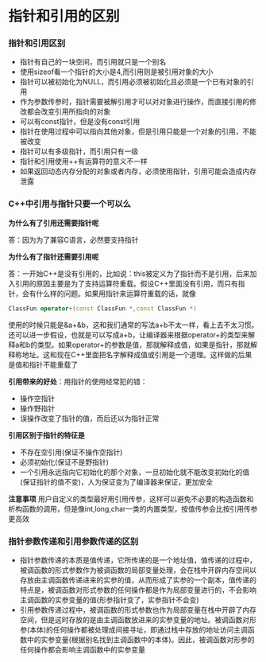 # 指针和引用的区别

### 指针和引用区别

* 指针有自己的一块空间，而引用就只是一个别名
* 使用sizeof看一个指针的大小是4,而引用则是被引用对象的大小
* 指针可以被初始化为NULL，而引用必须被初始化且必须是一个已有对象的引用
* 作为参数传参时，指针需要被解引用才可以对对象进行操作，而直接引用的修改都会改变引用所指向的对象
* 可以有const指针，但是没有const引用
* 指针在使用过程中可以指向其他对象，但是引用只能是一个对象的引用，不能被改变
* 指针可以有多级指针，而引用只有一级
* 指针和引用使用++有运算符的意义不一样
* 如果返回动态内存分配的对象或者内存，必须使用指针，引用可能会造成内存泄露  
  

### C++中引用与指针只要一个可以么

**为什么有了引用还需要指针呢**  

答：因为为了兼容C语言，必然要支持指针  

**为什么有了指针还需要引用呢**  

答：一开始C++是没有引用的，比如说：this被定义为了指针而不是引用，后来加入引用的原因主要是为了支持运算符重载。假设C++里面没有引用，而只有指针，会有什么样的问题。如果用指针来运算符重载的话，就像

```C++
ClassFun operator+(const ClassFun *,const ClassFun *)
```

使用的时候只能是&a+&b，这和我们通常的写法a+b不太一样，看上去不太习惯。还可以进一步假设，也就是可以写成a+b，让编译器来根据operator+的类型来解释a和b的类型。如果operator+的参数是值，那就解释成值，如果是指针，那就解释称地址。这和现在C++里面把名字解释成值或引用是一个道理。这样做的后果是值和指针不能重载了  




**引用带来的好处**：用指针的使用经常犯的错：

* 操作空指针
* 操作野指针
* 误操作改变了指针的值，而后还以为指针正常  
  

**引用区别于指针的特征是**

* 不存在空引用(保证不操作空指针)
* 必须初始化(保证不是野指针)
* 一个引用永远指向它初始化的那个对象，一旦初始化就不能改变初始化的值(保证指针的值不变)，人为保证变为了编译器来保证，更加安全  
  

**注意事项**
用户自定义的类型最好用引用传参，这样可以避免不必要的构造函数和析构函数的调用，但是像int,long,char一类的内置类型，按值传参会比按引用传参更高效  

### 指针参数传递和引用参数传递的区别

* 指针参数传递的本质是值传递，它所传递的是一个地址值，值传递的过程中，被调函数的形式参数作为被调函数的局部变量处理，会在栈中开辟内存空间以存放由主调函数传递进来的实参的值，从而形成了实参的一个副本，值传递的特点是，被调函数对形式参数的任何操作都是作为局部变量进行的，不会影响主调函数的实参变量的值(形参指针变了，实参指针不会变)
* 引用参数传递过程中，被调函数的形式参数也作为局部变量在栈中开辟了内存空间，但是这时存放的是由主调函数放进来的实参变量的地址。被调函数对形参(本体)的任何操作都被处理成间接寻址，即通过栈中存放的地址访问主调函数中的实参变量(根据别名找到主调函数中的本体)。因此，被调函数对形参的任何操作都会影响主调函数中的实参变量
